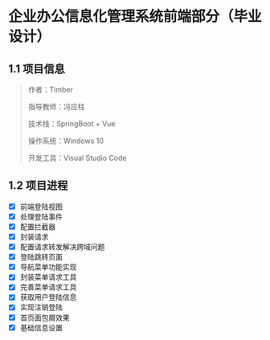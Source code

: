 <!--
 * @Author: Timber
 * @Date: 2021-12-09 23:06:15
 * @LastEditors: Timber.Wang
 * @LastEditTime: 2022-01-22 18:27:53
 * @web: www.timberkito.com
 * @Description:
-->

# 企业办公信息化管理系统前端部分（毕业设计）

## 1.1 项目信息

> 作者：Timber
>
> 指导教师：冯应柱
>
> 技术栈：SpringBoot + Vue
>
> 操作系统：Windows 10
>
> 开发工具：Visual Studio Code

## 1.2 项目进程

- [x] 前端登陆视图
- [x] 处理登陆事件
- [x] 配置拦截器
- [x] 封装请求
- [x] 配置请求转发解决跨域问题
- [x] 登陆跳转页面
- [x] 导航菜单功能实现
- [x] 封装菜单请求工具
- [x] 完善菜单请求工具
- [x] 获取用户登陆信息
- [x] 实现注销登陆
- [x] 首页面包屑效果
- [x] 基础信息设置
